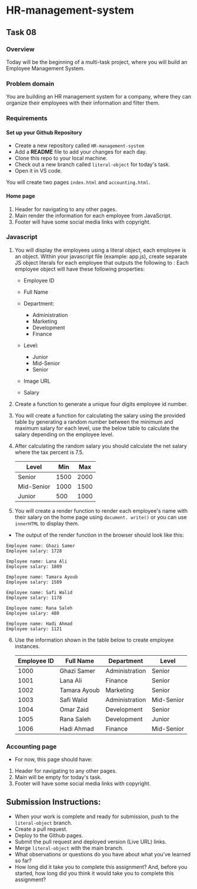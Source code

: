 # HR-management-system

## **Task 08**

### **Overview**

Today will be the beginning of a multi-task project, where you will build an Employee Management System.

### **Problem domain**

You are building an HR management system for a company, where they can organize their employees with their information and filter them.

### **Requirements**

#### Set up your Github Repository

- Create a new repository called `HR-management-system`
- Add a **README** file to add your changes for each day.
- Clone this repo to your local machine.
- Check out a new branch called `literal-object` for today's task.
- Open it in VS code.

You will create two pages `index.html` and `accounting.html`.

#### **Home page**

1. Header for navigating to any other pages.
2. Main render the information for each employee from JavaScript.
3. Footer will have some social media links with copyright.

### **Javascript**

1. You will display the employees using a literal object, each employee is an object.
Within your javascript file (example: app.js), create separate JS object literals for each employee that outputs the following to :
    Each employee object will have these following properties: 
    - Employee ID
    - Full Name
    - Department:
        - Administration
        - Marketing
        - Development
        - Finance

    - Level:
        - Junior
        - Mid-Senior
        - Senior

    - Image URL
    - Salary

2. Create a function to generate a unique four digits employee id number.


3. You will create a function for calculating the salary using the provided table by generating a random number between the minimum and maximum salary for each level, use the below table to calculate the salary depending on the employee level.

4. After calculating the random salary you should calculate the net salary where the tax percent is 7.5.

    | Level      | Min  | Max  |
    | ---------- | ---- | ---- |
    | Senior     | 1500 | 2000 |
    | Mid-Senior | 1000 | 1500 |
    | Junior     | 500  | 1000 |

5. You will create a render function to render each employee's name with their salary on the home page using `document. write()` or you can use `innerHTML` to display them.
- The output of the render function in the browser should look like this: 
```
Employee name: Ghazi Samer
Employee salary: 1728

Employee name: Lana Ali
Employee salary: 1809

Employee name: Tamara Ayoub
Employee salary: 1589

Employee name: Safi Walid
Employee salary: 1178

Employee name: Rana Saleh
Employee salary: 480

Employee name: Hadi Ahmad
Employee salary: 1121
```



6. Use the information shown in the table below to create employee instances.

    | Employee ID | Full Name    | Department     | Level      |
    | ----------- | ------------ | -------------- | ---------- |
    | 1000        | Ghazi Samer  | Administration | Senior     |
    | 1001        | Lana Ali     | Finance        | Senior     |
    | 1002        | Tamara Ayoub | Marketing      | Senior     |
    | 1003        | Safi Walid   | Administration | Mid-Senior |
    | 1004        | Omar Zaid    | Development    | Senior     |
    | 1005        | Rana Saleh   | Development    | Junior     |
    | 1006        | Hadi Ahmad   | Finance        | Mid-Senior |

### **Accounting page**

- For now, this page should have:

1. Header for navigating to any other pages.
2. Main will be empty for today's task.
3. Footer will have some social media links with copyright.


## Submission Instructions:
- When your work is complete and ready for submission, push to the `literal-object` branch.
- Create a pull request.
- Deploy to the Github pages.
- Submit the pull request and deployed version (Live URL) links.
- Merge `literal-object` with the main branch.
- What observations or questions do you have about what you’ve learned so far?
- How long did it take you to complete this assignment? And, before you started, how long did you think it would take you to complete this assignment?